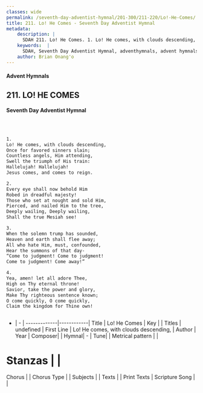 ```yaml
---
classes: wide
permalink: /seventh-day-adventist-hymnal/201-300/211-220/Lo!-He-Comes/
title: 211. Lo! He Comes - Seventh Day Adventist Hymnal
metadata:
    description: |
      SDAH 211. Lo! He Comes. 1. Lo! He comes, with clouds descending, Once for favored sinners slain; Countless angels, Him attending, Swell the triumph of His train: Hallelujah! Hallelujah! Jesus comes, and comes to reign.
    keywords:  |
      SDAH, Seventh Day Adventist Hymnal, adventhymnals, advent hymnals, Lo! He Comes, Lo! He comes, with clouds descending, 
    author: Brian Onang'o
---
```


#### Advent Hymnals
## 211. LO! HE COMES
#### Seventh Day Adventist Hymnal

```txt



1.
Lo! He comes, with clouds descending,
Once for favored sinners slain;
Countless angels, Him attending,
Swell the triumph of His train:
Hallelujah! Hallelujah!
Jesus comes, and comes to reign.

2.
Every eye shall now behold Him
Robed in dreadful majesty!
Those who set at nought and sold Him,
Pierced, and nailed Him to the tree,
Deeply wailing, Deeply wailing,
Shall the true Mesiah see!

3.
When the solemn trump has sounded,
Heaven and earth shall flee away;
All who hate Him, must, confounded,
Hear the summons of that day-
“Come to judgment! Come to judgment!
Come to judgment! Come away!”

4.
Yea, amen! let all adore Thee,
High on Thy eternal throne!
Savior, take the power and glory,
Make Thy righteous sentence known;
O come quickly, O come quickly,
Claim the kingdom for Thine own!



```

- |   -  |
-------------|------------|
Title | Lo! He Comes |
Key |  |
Titles | undefined |
First Line | Lo! He comes, with clouds descending, |
Author | 
Year | 
Composer|  |
Hymnal|  - |
Tune|  |
Metrical pattern | |
# Stanzas |  |
Chorus |  |
Chorus Type |  |
Subjects |  |
Texts |  |
Print Texts | 
Scripture Song |  |
  
